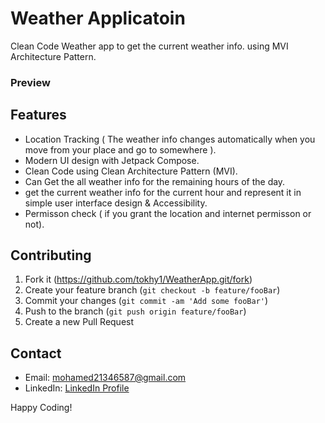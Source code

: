 # Weather Applicatoin

Clean Code Weather app to get the current weather info. using MVI Architecture Pattern.


### Preview





## Features

- Location Tracking ( The weather info changes automatically when you move from your place and go to somewhere ).
- Modern UI design with Jetpack Compose.
- Clean Code using Clean Architecture Pattern (MVI).
- Can Get the all weather info for the remaining hours of the day.
- get the current weather info for the current hour and represent it in simple user interface design & Accessibility.
- Permisson check ( if you grant the location and internet permisson or not).



## Contributing

1. Fork it (<https://github.com/tokhy1/WeatherApp.git/fork>)
2. Create your feature branch (`git checkout -b feature/fooBar`)
3. Commit your changes (`git commit -am 'Add some fooBar'`)
4. Push to the branch (`git push origin feature/fooBar`)
5. Create a new Pull Request


## Contact 
- Email: <mohamed21346587@gmail.com>
- LinkedIn: [LinkedIn Profile](https://www.linkedin.com/in/mohamed-ashraf-abd-elmoneam-409538246?lipi=urn%3Ali%3Apage%3Ad_flagship3_profile_view_base_contact_details%3BgLq%2BPh0QQX62Mwzt3ozQGQ%3D%3D)


Happy Coding!
